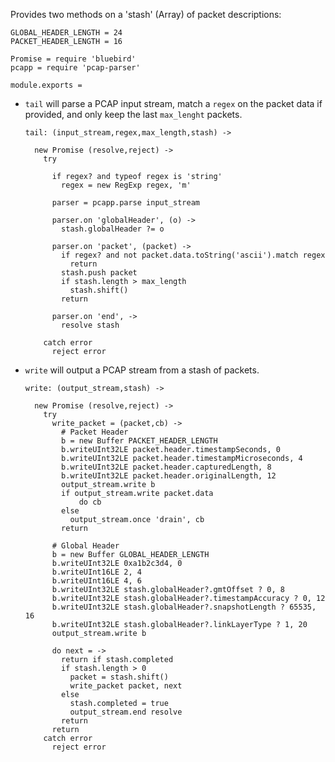 Provides two methods on a 'stash' (Array) of packet descriptions:

    GLOBAL_HEADER_LENGTH = 24
    PACKET_HEADER_LENGTH = 16

    Promise = require 'bluebird'
    pcapp = require 'pcap-parser'

    module.exports =

- `tail` will parse a PCAP input stream, match a `regex` on the packet data if provided, and only keep the last `max_lenght` packets.

      tail: (input_stream,regex,max_length,stash) ->

        new Promise (resolve,reject) ->
          try

            if regex? and typeof regex is 'string'
              regex = new RegExp regex, 'm'

            parser = pcapp.parse input_stream

            parser.on 'globalHeader', (o) ->
              stash.globalHeader ?= o

            parser.on 'packet', (packet) ->
              if regex? and not packet.data.toString('ascii').match regex
                return
              stash.push packet
              if stash.length > max_length
                stash.shift()
              return

            parser.on 'end', ->
              resolve stash

          catch error
            reject error

- `write` will output a PCAP stream from a stash of packets.

      write: (output_stream,stash) ->

        new Promise (resolve,reject) ->
          try
            write_packet = (packet,cb) ->
              # Packet Header
              b = new Buffer PACKET_HEADER_LENGTH
              b.writeUInt32LE packet.header.timestampSeconds, 0
              b.writeUInt32LE packet.header.timestampMicroseconds, 4
              b.writeUInt32LE packet.header.capturedLength, 8
              b.writeUInt32LE packet.header.originalLength, 12
              output_stream.write b
              if output_stream.write packet.data
                  do cb
              else
                output_stream.once 'drain', cb
              return

            # Global Header
            b = new Buffer GLOBAL_HEADER_LENGTH
            b.writeUInt32LE 0xa1b2c3d4, 0
            b.writeUInt16LE 2, 4
            b.writeUInt16LE 4, 6
            b.writeUInt32LE stash.globalHeader?.gmtOffset ? 0, 8
            b.writeUInt32LE stash.globalHeader?.timestampAccuracy ? 0, 12
            b.writeUInt32LE stash.globalHeader?.snapshotLength ? 65535, 16
            b.writeUInt32LE stash.globalHeader?.linkLayerType ? 1, 20
            output_stream.write b

            do next = ->
              return if stash.completed
              if stash.length > 0
                packet = stash.shift()
                write_packet packet, next
              else
                stash.completed = true
                output_stream.end resolve
              return
            return
          catch error
            reject error
